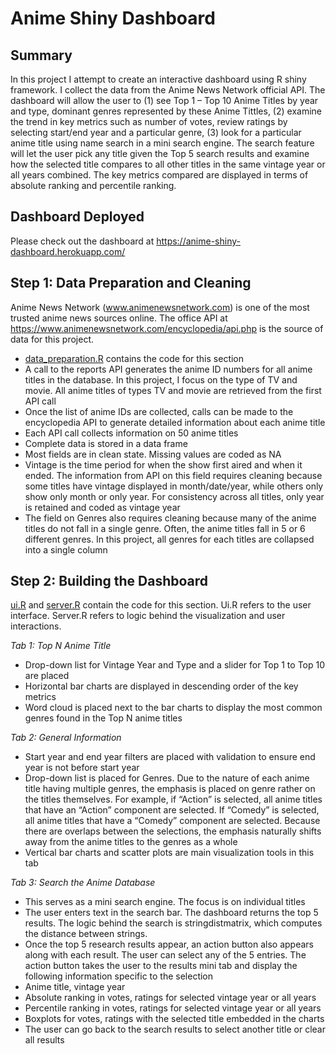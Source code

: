 # Anime Shiny Dashboard

**Summary**
---
In this project I attempt to create an interactive dashboard using R shiny framework.  I collect the data from the Anime News Network official API.  The dashboard will allow the user to (1) see Top 1 – Top 10 Anime Titles by year and type, dominant genres represented by these Anime Tittles, (2) examine the trend in key metrics such as number of votes, review ratings by selecting start/end year and a particular genre, (3) look for a particular anime title using name search in a mini search engine. The search feature will let the user pick any title given the Top 5 search results and examine how the selected title compares to all other titles in the same vintage year or all years combined. The key metrics compared are displayed in terms of absolute ranking and percentile ranking.

**Dashboard Deployed**
---
Please check out the dashboard at https://anime-shiny-dashboard.herokuapp.com/

**Step 1: Data Preparation and Cleaning**
---
Anime News Network (www.animenewsnetwork.com) is one of the most trusted anime news sources online. The office API at https://www.animenewsnetwork.com/encyclopedia/api.php is the source of data for this project.
*	[data_preparation.R](https://github.com/RonaldLi-GitHub/Anime_Shiny_Dashboard/blob/main/data_preparation.R) contains the code for this section
*	A call to the reports API generates the anime ID numbers for all anime titles in the database. In this project, I focus on the type of TV and movie. All anime titles of types TV and movie are retrieved from the first API call
*	Once the list of anime IDs are collected, calls can be made to the encyclopedia API to generate detailed information about each anime title
*	Each API call collects information on 50 anime titles
*	Complete data is stored in a data frame
*	Most fields are in clean state. Missing values are coded as NA
*	Vintage is the time period for when the show first aired and when it ended. The information from API on this field requires cleaning because some titles have vintage displayed in month/date/year, while others only show only month or only year. For consistency across all titles, only year is retained and coded as vintage year
*	The field on Genres also requires cleaning because many of the anime titles do not fall in a single genre. Often, the anime titles fall in 5 or 6 different genres. In this project, all genres for each titles are collapsed into a single column

**Step 2: Building the Dashboard**
---
[ui.R](https://github.com/RonaldLi-GitHub/Anime_Shiny_Dashboard/blob/main/ui.R) and [server.R](https://github.com/RonaldLi-GitHub/Anime_Shiny_Dashboard/blob/main/server.R) contain the code for this section. Ui.R refers to the user interface. Server.R refers to logic behind the visualization and user interactions.

*Tab 1: Top N Anime Title*
*	Drop-down list for Vintage Year and Type and a slider for Top 1 to Top 10 are placed 
*	Horizontal bar charts are displayed in descending order of the key metrics 
*	Word cloud is placed next to the bar charts to display the most common genres found in the Top N anime titles

*Tab 2: General Information*
*	Start year and end year filters are placed with validation to ensure end year is not before start year
*	Drop-down list is placed for Genres. Due to the nature of each anime title having multiple genres, the emphasis is placed on genre rather on the titles themselves. For example, if “Action” is selected, all anime titles that have an “Action” component are selected. If “Comedy” is selected, all anime titles that have a “Comedy” component are selected. Because there are overlaps between the selections, the emphasis naturally shifts away from the anime titles to the genres as a whole
*	Vertical bar charts and scatter plots are main visualization tools in this tab

*Tab 3: Search the Anime Database*
*	This serves as a mini search engine. The focus is on individual titles
*	The user enters text in the search bar. The dashboard returns the top 5 results. The logic behind the search is stringdistmatrix, which computes the distance between strings.
*	Once the top 5 research results appear, an action button also appears along with each result. The user can select any of the 5 entries. The action button takes the user to the results mini tab and display the following information specific to the selection
  *	Anime title, vintage year
  *	Absolute ranking in votes, ratings for selected vintage year or all years
  *	Percentile ranking in votes, ratings for selected vintage year or all years
  *	Boxplots for votes, ratings with the selected title embedded in the charts
*	The user can go back to the search results to select another title or clear all results



